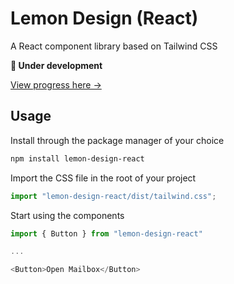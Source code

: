 # Lemon Design (React)

A React component library based on Tailwind CSS

**🚧 Under development**

[View progress here →](https://624787b9a7abe6004a647008-qfuuolxjlp.chromatic.com)

## Usage

Install through the package manager of your choice

```sh
npm install lemon-design-react
```

Import the CSS file in the root of your project

```javascript
import "lemon-design-react/dist/tailwind.css";
```

Start using the components

```javascript
import { Button } from "lemon-design-react"

...

<Button>Open Mailbox</Button>
```
